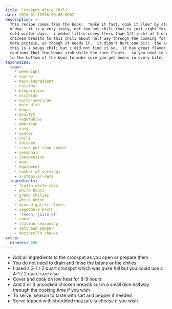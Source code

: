 ```yaml
---
title: Crockpot White Chili
date: 2010-01-18T00:00:00.000Z
description: >-
  This recipe comes from the book:  "make it fast, cook it slow" by stephanie
  o'dea.  it is a very tasty, not too hot chili that is just right for these
  cold winter days.  i added little cubes (less than 1/2-inch) of 3 uncooked
  chicken breasts to this chili about half way through the cooking for a little
  more protein, as though it needs it.  it didn't hurt one bit!  the author says
  this is a soupy chili but i did not find it so.  it has great flavor.  she
  cautions that the beans sink while the corn floats.  so you need to dig down
  to the bottom of the bowl to make sure you get beans in every bite.
taxonomies:
  tags:
    - weeknight
    - course
    - main-ingredient
    - cuisine
    - preparation
    - occasion
    - north-american
    - main-dish
    - beans
    - poultry
    - vegetables
    - american
    - easy
    - winter
    - chili
    - chicken
    - crock-pot-slow-cooker
    - seasonal
    - inexpensive
    - meat
    - equipment
    - number-of-servings
    - 3-steps-or-less
  ingredients:
    - frozen white corn
    - white beans
    - green chilies
    - white onion
    - minced garlic cloves
    - vegetable broth
    - 'lemon, juice of'
    - cumin
    - italian seasoning
    - salt and pepper
    - mozzarella cheese
extra:
  minutes: 490
---
```

 - Add all ingredients to the crockpot as you open or prepare them
 - You do not need to drain and rinse the beans or the chilies
 - I used a 3-1 / 2 quart crockpot which was quite full but you could use a 4-1 / 2 quart size also
 - Cover and cook on low heat for 8-9 hours
 - Add 2 or 3 uncooked chicken breasts cut in a small dice halfway through the cooking time if you wish
 - To serve: season to taste with salt and pepper if needed
 - Serve topped with shredded mozzarella cheese if you wish
